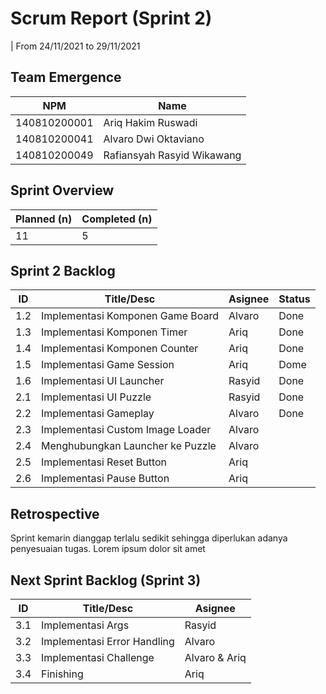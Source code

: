 # Scrum Report (Sprint 2)

| From 24/11/2021 to 29/11/2021

## Team Emergence

| NPM          | Name                       |
| ------------ | -------------------------- |
| 140810200001 | Ariq Hakim Ruswadi         |
| 140810200041 | Alvaro Dwi Oktaviano       |
| 140810200049 | Rafiansyah Rasyid Wikawang |

## Sprint Overview

| Planned (n) | Completed (n) |
| ----------- | ------------- |
| 11          | 5             |

## Sprint 2 Backlog

| ID  | Title/Desc                       | Asignee | Status |
| --- | -------------------------------- | ------- | ------ |
| 1.2 | Implementasi Komponen Game Board | Alvaro  | Done   |
| 1.3 | Implementasi Komponen Timer      | Ariq    | Done   |
| 1.4 | Implementasi Komponen Counter    | Ariq    | Done   |
| 1.5 | Implementasi Game Session        | Ariq    | Dome   |
| 1.6 | Implementasi UI Launcher         | Rasyid  | Done   |
| 2.1 | Implementasi UI Puzzle           | Rasyid  | Done   |
| 2.2 | Implementasi Gameplay            | Alvaro  | Done   |
| 2.3 | Implementasi Custom Image Loader | Alvaro  |        |
| 2.4 | Menghubungkan Launcher ke Puzzle | Alvaro  |        |
| 2.5 | Implementasi Reset Button        | Ariq    |        |
| 2.6 | Implementasi Pause Button        | Ariq    |        |

## Retrospective

Sprint kemarin dianggap terlalu sedikit sehingga diperlukan adanya penyesuaian tugas. Lorem ipsum dolor sit amet

## Next Sprint Backlog (Sprint 3)

| ID  | Title/Desc                  | Asignee       |
| --- | --------------------------- | ------------- |
| 3.1 | Implementasi Args           | Rasyid        |
| 3.2 | Implementasi Error Handling | Alvaro        |
| 3.3 | Implementasi Challenge      | Alvaro & Ariq |
| 3.4 | Finishing                   | Ariq          |